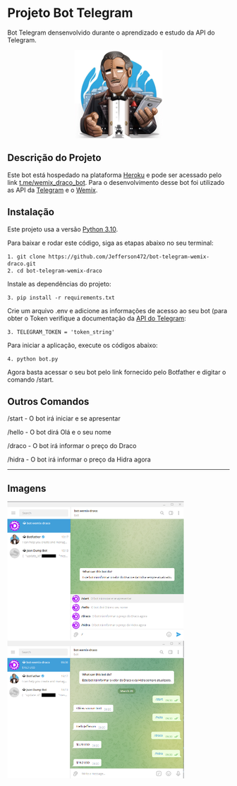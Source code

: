# Projeto Bot Telegram
 Bot Telegram densenvolvido durante o aprendizado e estudo da API do Telegram.

<center><img src="img\botfather.jpg" alt="Imagem do Botfather, que é uma referência do Padrinho de Poderoso Chefão" width="200px"/></center>

## Descrição do Projeto
Este bot está hospedado na plataforma [Heroku](https://www.heroku.com/) e pode ser acessado pelo link [t.me/wemix_draco_bot](https://t.me/wemix_draco_bot).
Para o desenvolvimento desse bot foi utilizado as API da [Telegram](https://core.telegram.org/bots/api) e o [Wemix](https://api.mir4global.com).

## Instalação
Este projeto usa a versão [Python 3.10](https://www.python.org/downloads/).

Para baixar e rodar este código, siga as etapas abaixo no seu terminal:

```
1. git clone https://github.com/Jefferson472/bot-telegram-wemix-draco.git
2. cd bot-telegram-wemix-draco
```

Instale as dependências do projeto:
```
3. pip install -r requirements.txt
```

Crie um arquivo .env e adicione as informações de acesso ao seu bot (para obter o Token verifique a documentação da [API do Telegram](https://core.telegram.org/bots/api#authorizing-your-bot):
```
3. TELEGRAM_TOKEN = 'token_string'
```

Para iniciar a aplicação, execute os códigos abaixo:
```
4. python bot.py
```

Agora basta acessar o seu bot pelo link fornecido pelo Botfather e digitar o comando /start.

## Outros Comandos

/start - O bot irá iniciar e se apresentar

/hello - O bot dirá Olá e o seu nome

/draco - O bot irá informar o preço do Draco

/hidra - O bot irá informar o preço da Hidra agora

---
## Imagens

<img src="img\tela_inicial.png" alt="Um print da tela inicial do bot direto do Telegram" width="400px"/>

<img src="img\comandos.png" alt="Um print da tela de comandos do bot direto do Telegram" width="400px"/>
